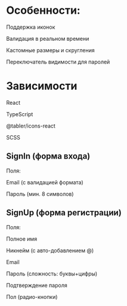 # Особенности:

Поддержка иконок

Валидация в реальном времени

Кастомные размеры и скругления

Переключатель видимости для паролей

# Зависимости

React

TypeScript

@tabler/icons-react

SCSS

## SignIn (форма входа)

Поля:

Email (с валидацией формата)

Пароль (мин. 8 символов)

## SignUp (форма регистрации)

Поля:

Полное имя

Никнейм (с авто-добавлением @)

Email

Пароль (сложность: буквы+цифры)

Подтверждение пароля

Пол (радио-кнопки)
